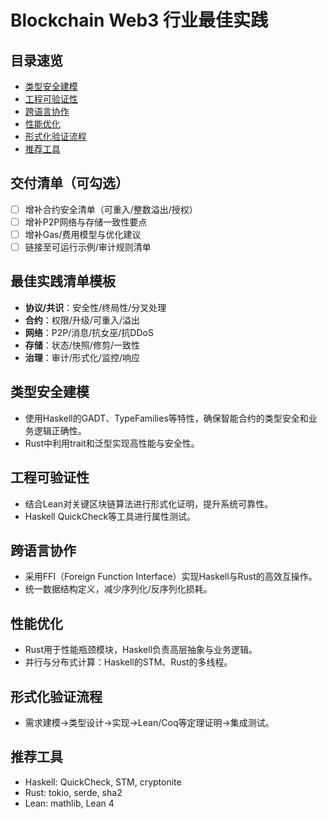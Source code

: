 # Blockchain Web3 行业最佳实践

## 目录速览

- [类型安全建模](#类型安全建模)
- [工程可验证性](#工程可验证性)
- [跨语言协作](#跨语言协作)
- [性能优化](#性能优化)
- [形式化验证流程](#形式化验证流程)
- [推荐工具](#推荐工具)

## 交付清单（可勾选）

- [ ] 增补合约安全清单（可重入/整数溢出/授权）
- [ ] 增补P2P网络与存储一致性要点
- [ ] 增补Gas/费用模型与优化建议
- [ ] 链接至可运行示例/审计规则清单

## 最佳实践清单模板

- **协议/共识**：安全性/终局性/分叉处理
- **合约**：权限/升级/可重入/溢出
- **网络**：P2P/消息/抗女巫/抗DDoS
- **存储**：状态/快照/修剪/一致性
- **治理**：审计/形式化/监控/响应

## 类型安全建模

- 使用Haskell的GADT、TypeFamilies等特性，确保智能合约的类型安全和业务逻辑正确性。
- Rust中利用trait和泛型实现高性能与安全性。

## 工程可验证性

- 结合Lean对关键区块链算法进行形式化证明，提升系统可靠性。
- Haskell QuickCheck等工具进行属性测试。

## 跨语言协作

- 采用FFI（Foreign Function Interface）实现Haskell与Rust的高效互操作。
- 统一数据结构定义，减少序列化/反序列化损耗。

## 性能优化

- Rust用于性能瓶颈模块，Haskell负责高层抽象与业务逻辑。
- 并行与分布式计算：Haskell的STM、Rust的多线程。

## 形式化验证流程

- 需求建模→类型设计→实现→Lean/Coq等定理证明→集成测试。

## 推荐工具

- Haskell: QuickCheck, STM, cryptonite
- Rust: tokio, serde, sha2
- Lean: mathlib, Lean 4
